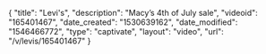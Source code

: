 {
    "title": "Levi's",
    "description": "Macy’s 4th of July sale",
    "videoid": "165401467",
    "date_created": "1530639162",
    "date_modified": "1546466772",
    "type": "captivate",
    "layout": "video",
    "url": "\/v\/levis\/165401467"
}